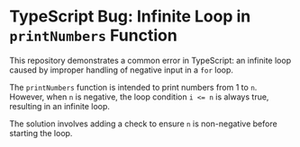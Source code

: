 # TypeScript Bug: Infinite Loop in `printNumbers` Function

This repository demonstrates a common error in TypeScript: an infinite loop caused by improper handling of negative input in a `for` loop.

The `printNumbers` function is intended to print numbers from 1 to `n`. However, when `n` is negative, the loop condition `i <= n` is always true, resulting in an infinite loop.

The solution involves adding a check to ensure `n` is non-negative before starting the loop.